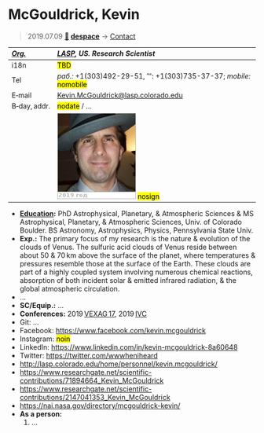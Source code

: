 # McGouldrick, Kevin
> 2019.07.09 **[🚀](../index/index.md) [despace](index.md)** → [Contact](contact.md)

|*[Org.](contact.md)*|*[LASP](zz_lasp.md), US. Research Scientist*|
|:--|:--|
|i18n| <mark>TBD</mark> |
|Tel|*раб.:* +1(303)492-29-51, ℻: +1(303)735-37-37; *mobile:* <mark>nomobile</mark> |
|E‑mail| <Kevin.McGouldrick@lasp.colorado.edu> |
|B‑day, addr.| <mark>nodate</mark> / … |
|| [![](f/contact/m/mcgouldrick1_photo_thumb.jpg)](f/contact/m/mcgouldrick1_photo.jpg) <mark>nosign</mark> |

   - **[Education](edu.md):** PhD Astrophysical, Planetary, & Atmospheric Sciences & MS Astrophysical, Planetary, & Atmospheric Sciences, Univ. of Colorado Boulder. BS Astronomy, Astrophysics, Physics, Pennsylvania State Univ.
   - **Exp.:** The primary focus of my research is the nature & evolution of the clouds of Venus. The sulfuric acid clouds of Venus reside between about 50 & 70 km above the surface of the planet, where temperatures & pressures resemble those at the surface of the Earth. These clouds are part of a highly coupled system involving numerous chemical reactions, absorption of both incident solar & emitted infrared radiation, & the global atmospheric circulation.
   - …
   - **SC/Equip.:** …
   - **Conferences:** 2019 [VEXAG 17](vexag_2019.md), 2019 [IVC](ivc_2019.md)
   - Git: …
   - Facebook: <https://www.facebook.com/kevin.mcgouldrick>
   - Instagram: <mark>noin</mark>
   - LinkedIn: <https://www.linkedin.com/in/kevin-mcgouldrick-8a60648>
   - Twitter: <https://twitter.com/wwwheniheard>
   - <http://lasp.colorado.edu/home/personnel/kevin.mcgouldrick/>
   - <https://www.researchgate.net/scientific-contributions/71894664_Kevin_McGouldrick>
   - <https://www.researchgate.net/scientific-contributions/2147041353_Kevin_McGouldrick>
   - <https://nai.nasa.gov/directory/mcgouldrick-kevin/>
   - **As a person:**
      1. …
